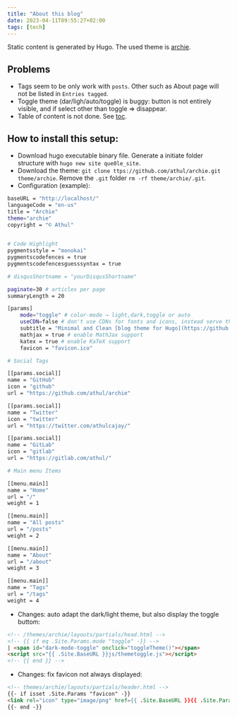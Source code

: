 ```yaml
---
title: "About this blog"
date: 2023-04-11T09:55:27+02:00
tags: [tech]
---
```


Static content is generated by Hugo. The used theme is [archie](https://github.com/athul/archie).

## Problems
- Tags seem to be only work with `posts`. Other such as About page will not be listed in `Entries tagged`.
- Toggle theme (dar/ligh/auto/toggle) is buggy: button is not entirely visible, and if select other than toggle => disappear.
- Table of content is not done. See [toc](https://gohugo.io/content-management/toc/).

## How to install this setup:
- Download hugo executable binary file. Generate a initiate folder structure with `hugo new site que0le_site`.
- Download the theme: `git clone ttps://github.com/athul/archie.git theme/archie`. Remove the `.git` folder `rm -rf theme/archie/.git`.
- Configuration (example):

```bash
baseURL = "http://localhost/"
languageCode = "en-us"
title = "Archie"
theme="archie"
copyright = "© Athul"
    

# Code Highlight
pygmentsstyle = "monokai"
pygmentscodefences = true
pygmentscodefencesguesssyntax = true

# disqusShortname = "yourDisqusShortname"

paginate=30 # articles per page
summaryLength = 20

[params]
	mode="toggle" # color-mode → light,dark,toggle or auto
	useCDN=false # don't use CDNs for fonts and icons, instead serve them locally.
	subtitle = "Minimal and Clean [blog theme for Hugo](https://github.com/athul/archie)"
	mathjax = true # enable MathJax support
	katex = true # enable KaTeX support
    favicon = "favicon.ico"

# Social Tags

[[params.social]]
name = "GitHub"
icon = "github"
url = "https://github.com/athul/archie"

[[params.social]]
name = "Twitter"
icon = "twitter"
url = "https://twitter.com/athulcajay/"

[[params.social]]
name = "GitLab"
icon = "gitlab"
url = "https://gitlab.com/athul/"

# Main menu Items

[[menu.main]]
name = "Home"
url = "/"
weight = 1

[[menu.main]]
name = "All posts"
url = "/posts"
weight = 2

[[menu.main]]
name = "About"
url = "/about"
weight = 3

[[menu.main]]
name = "Tags"
url = "/tags"
weight = 4
```
- Changes: auto adapt the dark/light theme, but also display the toggle buttom:
```html
<!-- /themes/archie/layouts/partials/head.html -->
<!-- {{ if eq .Site.Params.mode "toggle" -}} -->
| <span id="dark-mode-toggle" onclick="toggleTheme()"></span>
<script src="{{ .Site.BaseURL }}js/themetoggle.js"></script>
<!-- {{ end }} -->
```

- Changes: fix favicon not always displayed:
```html
<!-- themes/archie/layouts/partials/header.html -->
{{- if isset .Site.Params "favicon" -}}
<link rel="icon" type="image/png" href={{ .Site.BaseURL }}{{ .Site.Params.favicon }} />
{{- end -}}
```